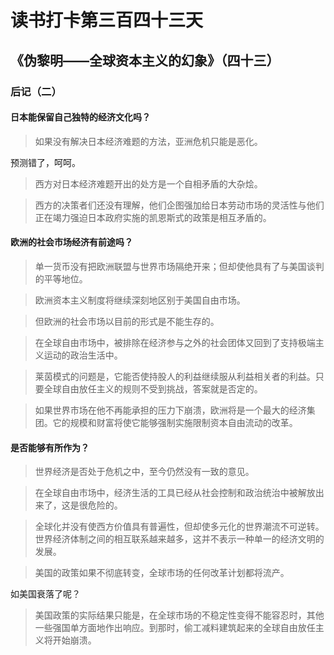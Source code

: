 读书打卡第三百四十三天
===
《伪黎明——全球资本主义的幻象》（四十三）
---

### 后记（二）

#### 日本能保留自己独特的经济文化吗？

> 如果没有解决日本经济难题的方法，亚洲危机只能是恶化。

预测错了，呵呵。

> 西方对日本经济难题开出的处方是一个自相矛盾的大杂烩。

> 西方的决策者们还没有理解，他们企图强加给日本劳动市场的灵活性与他们正在竭力强迫日本政府实施的凯恩斯式的政策是相互矛盾的。

#### 欧洲的社会市场经济有前途吗？

> 单一货币没有把欧洲联盟与世界市场隔绝开来；但却使他具有了与美国谈判的平等地位。

> 欧洲资本主义制度将继续深刻地区别于美国自由市场。

> 但欧洲的社会市场以目前的形式是不能生存的。

> 在全球自由市场中，被排除在经济参与之外的社会团体又回到了支持极端主义运动的政治生活中。

> 莱茵模式的问题是，它能否使持股人的利益继续服从利益相关者的利益。只要全球自由放任主义的规则不受到挑战，答案就是否定的。

> 如果世界市场在他不再能承担的压力下崩溃，欧洲将是一个最大的经济集团。它的规模和财富将使它能够强制实施限制资本自由流动的改革。

#### 是否能够有所作为？

> 世界经济是否处于危机之中，至今仍然没有一致的意见。

> 在全球自由市场中，经济生活的工具已经从社会控制和政治统治中被解放出来了，这是很危险的。

> 全球化并没有使西方价值具有普遍性，但却使多元化的世界潮流不可逆转。世界经济体制之间的相互联系越来越多，这并不表示一种单一的经济文明的发展。

> 美国的政策如果不彻底转变，全球市场的任何改革计划都将流产。

如美国衰落了呢？

> 美国政策的实际结果只能是，在全球市场的不稳定性变得不能容忍时，其他一些强国单方面地作出响应。到那时，偷工减料建筑起来的全球自由放任主义将开始崩溃。